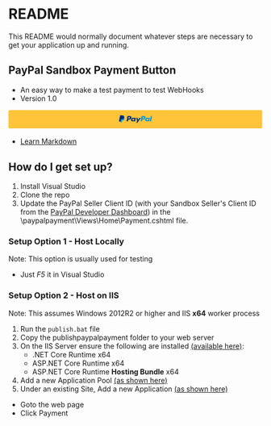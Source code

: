 # README #

This README would normally document whatever steps are necessary to get your application up and running.

## PayPal Sandbox Payment Button ##

* An easy way to make a test payment to test WebHooks
* Version 1.0

![Sandbox PayPal Payment](./PayPalPaymentButton.png)


* [Learn Markdown](https://bitbucket.org/tutorials/markdowndemo)

## How do I get set up? ##

1. Install Visual Studio
2. Clone the repo
3. Update the PayPal Seller Client ID (with your Sandbox Seller's Client ID from the [PayPal Developer Dashboard](https://developer.paypal.com/developer/accounts/)) in the \paypalpayment\Views\Home\Payment.cshtml file.

### Setup Option 1 - Host Locally ###
Note: This option is usually used for testing

* Just *F5* it in Visual Studio

### Setup Option 2 - Host on IIS ###
Note: This assumes Windows 2012R2 or higher and IIS **x64** worker process
 
1. Run the `publish.bat` file
2. Copy the publishpaypalpayment folder to your web server
3. On the IIS Server ensure the following are installed [(available here)](https://dotnet.microsoft.com/download/dotnet-core/3.1):
	* .NET Core Runtime x64
	* ASP.NET Core Runtime x64
	* ASP.NET Core Runtime **Hosting Bundle** x64
4. Add a new Application Pool [(as shown here)](./AddAppPool.png)
5. Under an existing Site, Add a new Application [(as shown here)](./AddApplication.png)

* Goto the web page
* Click Payment

